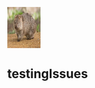 <img src='./assets/Vombatus-ursinus.jpg' alt="Vombatus" width="76" height="94"><br />

# testingIssues
